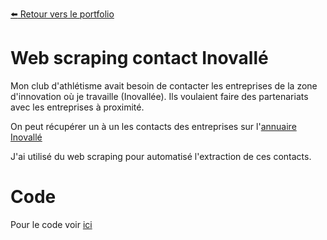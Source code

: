 [:arrow_left: Retour vers le portfolio](https://github.com/ThibaultLanthiez/Portfolio)

# Web scraping contact Inovallé

Mon club d'athlétisme avait besoin de contacter les entreprises de la zone d'innovation où je travaille (Inovallée).
Ils voulaient faire des partenariats avec les entreprises à proximité.

On peut récupérer un à un les contacts des entreprises sur l'[annuaire Inovallé](https://myino.app/#/annuaire)

J'ai utilisé du web scraping pour automatisé l'extraction de ces contacts.

# Code

Pour le code voir [ici](https://www.programmes-tele.com/)

